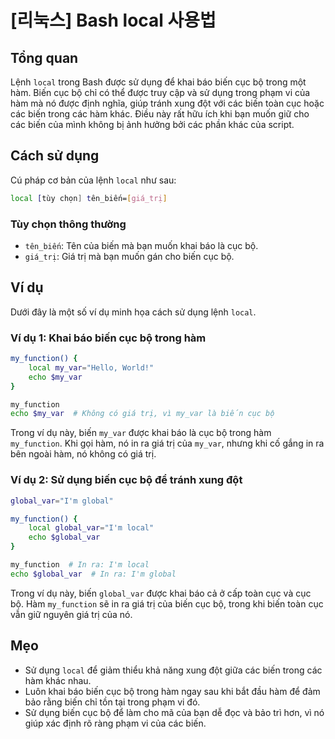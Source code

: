 # [리눅스] Bash local 사용법

## Tổng quan
Lệnh `local` trong Bash được sử dụng để khai báo biến cục bộ trong một hàm. Biến cục bộ chỉ có thể được truy cập và sử dụng trong phạm vi của hàm mà nó được định nghĩa, giúp tránh xung đột với các biến toàn cục hoặc các biến trong các hàm khác. Điều này rất hữu ích khi bạn muốn giữ cho các biến của mình không bị ảnh hưởng bởi các phần khác của script.

## Cách sử dụng
Cú pháp cơ bản của lệnh `local` như sau:

```bash
local [tùy chọn] tên_biến=[giá_trị]
```

### Tùy chọn thông thường
- `tên_biến`: Tên của biến mà bạn muốn khai báo là cục bộ.
- `giá_trị`: Giá trị mà bạn muốn gán cho biến cục bộ.

## Ví dụ
Dưới đây là một số ví dụ minh họa cách sử dụng lệnh `local`.

### Ví dụ 1: Khai báo biến cục bộ trong hàm
```bash
my_function() {
    local my_var="Hello, World!"
    echo $my_var
}

my_function
echo $my_var  # Không có giá trị, vì my_var là biến cục bộ
```
Trong ví dụ này, biến `my_var` được khai báo là cục bộ trong hàm `my_function`. Khi gọi hàm, nó in ra giá trị của `my_var`, nhưng khi cố gắng in ra bên ngoài hàm, nó không có giá trị.

### Ví dụ 2: Sử dụng biến cục bộ để tránh xung đột
```bash
global_var="I'm global"

my_function() {
    local global_var="I'm local"
    echo $global_var
}

my_function  # In ra: I'm local
echo $global_var  # In ra: I'm global
```
Trong ví dụ này, biến `global_var` được khai báo cả ở cấp toàn cục và cục bộ. Hàm `my_function` sẽ in ra giá trị của biến cục bộ, trong khi biến toàn cục vẫn giữ nguyên giá trị của nó.

## Mẹo
- Sử dụng `local` để giảm thiểu khả năng xung đột giữa các biến trong các hàm khác nhau.
- Luôn khai báo biến cục bộ trong hàm ngay sau khi bắt đầu hàm để đảm bảo rằng biến chỉ tồn tại trong phạm vi đó.
- Sử dụng biến cục bộ để làm cho mã của bạn dễ đọc và bảo trì hơn, vì nó giúp xác định rõ ràng phạm vi của các biến.
